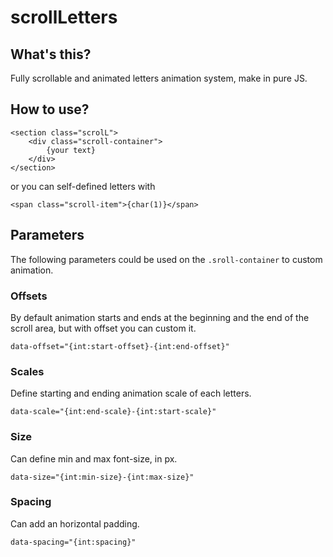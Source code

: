
# scrollLetters

## What's this?
Fully scrollable and animated letters animation system, make in pure JS.

## How to use?

```
<section class="scrolL">
    <div class="scroll-container">
        {your text}
    </div>
</section>
```

or you can self-defined letters with
```
<span class="scroll-item">{char(1)}</span>
```

## Parameters

The following parameters could be used on the ```.sroll-container``` to custom animation.

### Offsets

By default animation starts and ends at the beginning and the end of the scroll area, but with offset you can custom it.
```
data-offset="{int:start-offset}-{int:end-offset}"
```

### Scales

Define starting and ending animation scale of each letters.
```
data-scale="{int:end-scale}-{int:start-scale}"
```

### Size

Can define min and max font-size, in px.
```
data-size="{int:min-size}-{int:max-size}"
```

### Spacing

Can add an horizontal padding.
```
data-spacing="{int:spacing}"
```
